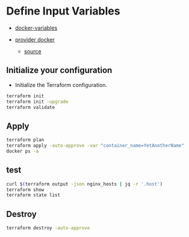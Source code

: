 # Define Input Variables

- [docker-variables](https://developer.hashicorp.com/terraform/tutorials/docker-get-started/docker-variables)

- [provider docker](https://registry.terraform.io/providers/kreuzwerker/docker/latest)
  - [source](https://github.com/kreuzwerker/terraform-provider-docker)


## Initialize your configuration

- Initialize the Terraform configuration.

```sh
terraform init
terraform init -upgrade
terraform validate
```

## Apply

```sh
terraform plan
terraform apply -auto-approve -var "container_name=YetAnotherName"
docker ps -a
```

## test

```sh
curl $(terraform output -json nginx_hosts | jq -r '.host')
terraform show
terraform state list
```

## Destroy

```sh
terraform destroy -auto-approve
```
